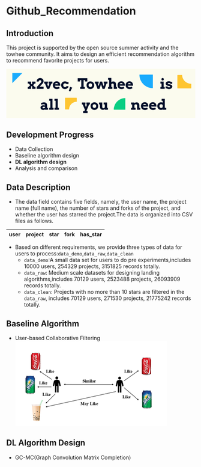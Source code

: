 # Github_Recommendation
## Introduction
This project is supported by the open source summer activity and the towhee community. It aims to design an efficient recommendation algorithm to recommend favorite projects for users.

![image](Image/towhee.png)

## Development Progress
* Data Collection
* Baseline algorithm design
* **DL algorithm design**
* Analysis and comparison

## Data Description
* The data field contains five fields, namely, the user name, the project name (full name), the number of stars and forks of the project, and whether the user has starred the project.The data is organized into CSV files as follows.

| user | project | star | fork | has_star |
| ---- | ---- | ---- |---- |---- |

* Based on different requirements, we provide three types of data for users to process:`data_demo`,`data_raw`,`data_clean`
    - `data_demo`:A small data set for users to do pre experiments,includes 10000 users, 254329 projects, 3151825 records totally.
    - `data_raw`: Medium scale datasets for designing landing algorithms,includes 70129 users, 2523488 projects, 26093909 records totally.
    - `data_clean`: Projects with no more than 10 stars are filtered in the `data_raw`, includes 70129 users, 271530 projects, 21775242 records totally.

## Baseline Algorithm
* User-based Collaborative Filtering
![image](Image/UbCF.jpg)

## DL Algorithm Design
* GC-MC(Graph Convolution Matrix Completion)

